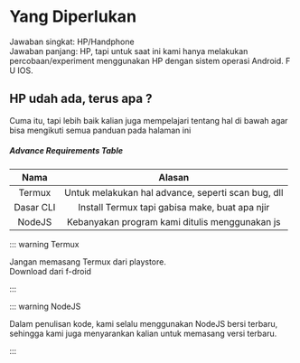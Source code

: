 # Yang Diperlukan

Jawaban singkat: HP/Handphone  
Jawaban panjang: HP, tapi untuk saat ini kami hanya melakukan percobaan/experiment menggunakan HP dengan sistem operasi Android. F U IOS.

## HP udah ada, terus apa ?

Cuma itu, tapi lebih baik kalian juga mempelajari tentang hal di bawah agar bisa mengikuti semua panduan pada halaman ini

##### Advance Requirements Table

|   Nama    |                       Alasan                       |
| :-------: | :------------------------------------------------: |
|  Termux   | Untuk melakukan hal advance, seperti scan bug, dll |
| Dasar CLI |   Install Termux tapi gabisa make, buat apa njir   |
|  NodeJS   |   Kebanyakan program kami ditulis menggunakan js   |

::: warning Termux

Jangan memasang Termux dari playstore.  
Download dari f-droid

:::

::: warning NodeJS

Dalam penulisan kode, kami selalu menggunakan NodeJS bersi terbaru, sehingga kami juga menyarankan kalian untuk memasang versi terbaru.

:::
